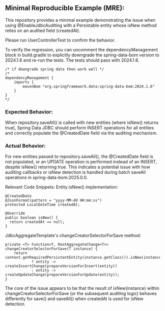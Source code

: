 ## Minimal Reproducible Example (MRE):

This repository provides a minimal example demonstrating the issue when using @EnableJdbcAuditing with a Persistable
entity whose isNew method relies on an audited field (createdAt).

Please run UserControllerTest to confirm the behavior.

To verify the regression, you can uncomment the dependencyManagement block in build.gradle to explicitly downgrade the
spring-data-bom version to 2024.1.6 and re-run the tests. The tests should pass with 2024.1.6.

```
/* if downgrade spring data then work well */
/*
dependencyManagement {
    imports {
        mavenBom "org.springframework.data:spring-data-bom:2024.1.6"
    }
}
*/
```

### Expected Behavior:

When repository.saveAll() is called with new entities (where isNew() returns true), Spring Data JDBC should perform
INSERT operations for all entities and correctly populate the @CreatedDate field via the auditing mechanism.

### Actual Behavior:

For new entities passed to repository.saveAll(), the @CreatedDate field is not populated, or an UPDATE operation is
performed instead of an INSERT, despite isNew() returning true. This indicates a potential issue with how auditing
callbacks or isNew detection is handled during batch saveAll operations in spring-data-bom:2025.0.0.

Relevant Code Snippets:
Entity isNew() implementation:

```
@CreatedDate
@JsonFormat(pattern = "yyyy-MM-dd HH:mm:ss")
protected LocalDateTime createdAt;

@Override
public boolean isNew() {
  return createdAt == null;
}
```

JdbcAggregateTemplate's changeCreatorSelectorForSave method:

```
private <T> Function<T, RootAggregateChange<T>> changeCreatorSelectorForSave(T instance) {
    return context.getRequiredPersistentEntity(instance.getClass()).isNew(instance)
            ? entity -> createInsertChange(prepareVersionForInsert(entity))
            : entity -> createUpdateChange(prepareVersionForUpdate(entity));
}
```

The core of the issue appears to be that the result of isNew(instance) within changeCreatorSelectorForSave (or the
subsequent auditing logic) behaves differently for save() and saveAll() when createdAt is used for isNew detection.